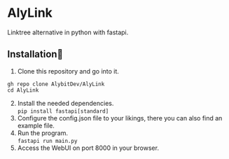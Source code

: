 # AlyLink
Linktree alternative in python with fastapi.

## Installation🚀
1. Clone this repository and go into it.
```
gh repo clone AlybitDev/AlyLink
cd AlyLink
```
2. Install the needed dependencies.<br>
```pip install fastapi[standard]```
3. Configure the config.json file to your likings, there you can also find an example file.
4. Run the program.<br>
```fastapi run main.py```
5. Access the WebUI on port 8000 in your browser.
